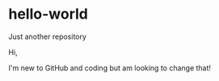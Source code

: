 # hello-world
Just another repository

Hi, 

I'm new to GitHub and coding but am looking to change that!
